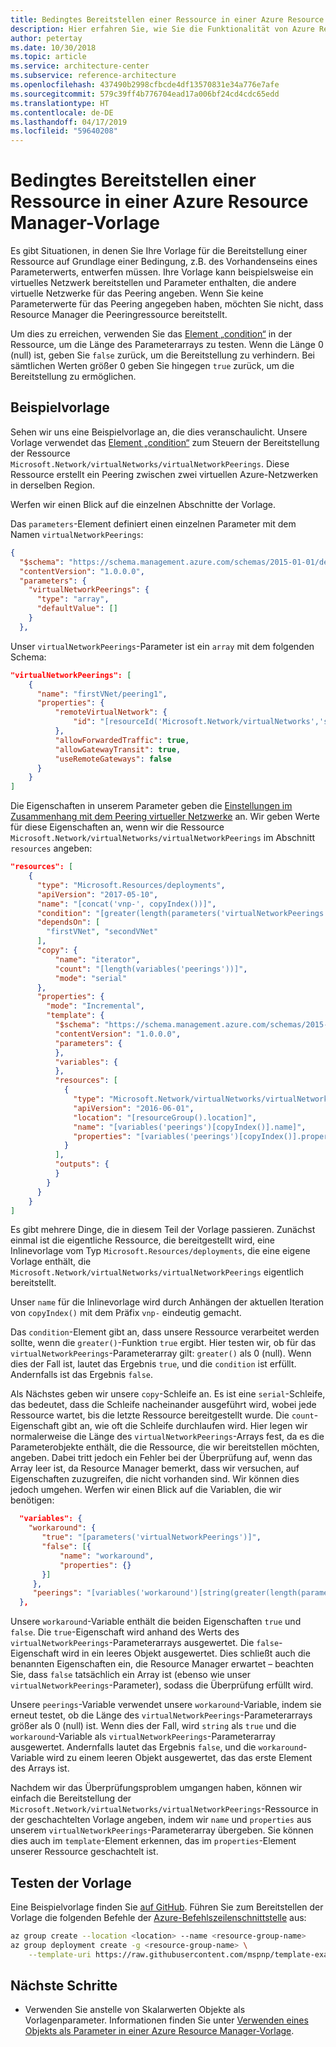```yaml
---
title: Bedingtes Bereitstellen einer Ressource in einer Azure Resource Manager-Vorlage
description: Hier erfahren Sie, wie Sie die Funktionalität von Azure Resource Manager-Vorlagen erweitern, um eine bedingte Bereitstellung einer Ressource in Abhängigkeit vom Wert eines Parameters zu erzielen.
author: petertay
ms.date: 10/30/2018
ms.topic: article
ms.service: architecture-center
ms.subservice: reference-architecture
ms.openlocfilehash: 437490b2998cfbcde4df13570831e34a776e7afe
ms.sourcegitcommit: 579c39ff4b776704ead17a006bf24cd4cdc65edd
ms.translationtype: HT
ms.contentlocale: de-DE
ms.lasthandoff: 04/17/2019
ms.locfileid: "59640208"
---
```

# <a name="conditionally-deploy-a-resource-in-an-azure-resource-manager-template"></a>Bedingtes Bereitstellen einer Ressource in einer Azure Resource Manager-Vorlage

Es gibt Situationen, in denen Sie Ihre Vorlage für die Bereitstellung einer Ressource auf Grundlage einer Bedingung, z.B. des Vorhandenseins eines Parameterwerts, entwerfen müssen. Ihre Vorlage kann beispielsweise ein virtuelles Netzwerk bereitstellen und Parameter enthalten, die andere virtuelle Netzwerke für das Peering angeben. Wenn Sie keine Parameterwerte für das Peering angegeben haben, möchten Sie nicht, dass Resource Manager die Peeringressource bereitstellt.

Um dies zu erreichen, verwenden Sie das [Element „condition“][azure-resource-manager-condition] in der Ressource, um die Länge des Parameterarrays zu testen. Wenn die Länge 0 (null) ist, geben Sie `false` zurück, um die Bereitstellung zu verhindern. Bei sämtlichen Werten größer 0 geben Sie hingegen `true` zurück, um die Bereitstellung zu ermöglichen.

## <a name="example-template"></a>Beispielvorlage

Sehen wir uns eine Beispielvorlage an, die dies veranschaulicht. Unsere Vorlage verwendet das [Element „condition“][azure-resource-manager-condition] zum Steuern der Bereitstellung der Ressource `Microsoft.Network/virtualNetworks/virtualNetworkPeerings`. Diese Ressource erstellt ein Peering zwischen zwei virtuellen Azure-Netzwerken in derselben Region.

Werfen wir einen Blick auf die einzelnen Abschnitte der Vorlage.

Das `parameters`-Element definiert einen einzelnen Parameter mit dem Namen `virtualNetworkPeerings`:

```json
{
  "$schema": "https://schema.management.azure.com/schemas/2015-01-01/deploymentTemplate.json#",
  "contentVersion": "1.0.0.0",
  "parameters": {
    "virtualNetworkPeerings": {
      "type": "array",
      "defaultValue": []
    }
  },
```

Unser `virtualNetworkPeerings`-Parameter ist ein `array` mit dem folgenden Schema:

```json
"virtualNetworkPeerings": [
    {
      "name": "firstVNet/peering1",
      "properties": {
          "remoteVirtualNetwork": {
              "id": "[resourceId('Microsoft.Network/virtualNetworks','secondVNet')]"
          },
          "allowForwardedTraffic": true,
          "allowGatewayTransit": true,
          "useRemoteGateways": false
      }
    }
]
```

Die Eigenschaften in unserem Parameter geben die [Einstellungen im Zusammenhang mit dem Peering virtueller Netzwerke][vnet-peering-resource-schema] an. Wir geben Werte für diese Eigenschaften an, wenn wir die Ressource `Microsoft.Network/virtualNetworks/virtualNetworkPeerings` im Abschnitt `resources` angeben:

```json
"resources": [
    {
      "type": "Microsoft.Resources/deployments",
      "apiVersion": "2017-05-10",
      "name": "[concat('vnp-', copyIndex())]",
      "condition": "[greater(length(parameters('virtualNetworkPeerings')), 0)]",
      "dependsOn": [
        "firstVNet", "secondVNet"
      ],
      "copy": {
          "name": "iterator",
          "count": "[length(variables('peerings'))]",
          "mode": "serial"
      },
      "properties": {
        "mode": "Incremental",
        "template": {
          "$schema": "https://schema.management.azure.com/schemas/2015-01-01/deploymentTemplate.json#",
          "contentVersion": "1.0.0.0",
          "parameters": {
          },
          "variables": {
          },
          "resources": [
            {
              "type": "Microsoft.Network/virtualNetworks/virtualNetworkPeerings",
              "apiVersion": "2016-06-01",
              "location": "[resourceGroup().location]",
              "name": "[variables('peerings')[copyIndex()].name]",
              "properties": "[variables('peerings')[copyIndex()].properties]"
            }
          ],
          "outputs": {
          }
        }
      }
    }
]
```

Es gibt mehrere Dinge, die in diesem Teil der Vorlage passieren. Zunächst einmal ist die eigentliche Ressource, die bereitgestellt wird, eine Inlinevorlage vom Typ `Microsoft.Resources/deployments`, die eine eigene Vorlage enthält, die `Microsoft.Network/virtualNetworks/virtualNetworkPeerings` eigentlich bereitstellt.

Unser `name` für die Inlinevorlage wird durch Anhängen der aktuellen Iteration von `copyIndex()` mit dem Präfix `vnp-` eindeutig gemacht.

Das `condition`-Element gibt an, dass unsere Ressource verarbeitet werden sollte, wenn die `greater()`-Funktion `true` ergibt. Hier testen wir, ob für das `virtualNetworkPeerings`-Parameterarray gilt: `greater()` als 0 (null). Wenn dies der Fall ist, lautet das Ergebnis `true`, und die `condition` ist erfüllt. Andernfalls ist das Ergebnis `false`.

Als Nächstes geben wir unsere `copy`-Schleife an. Es ist eine `serial`-Schleife, das bedeutet, dass die Schleife nacheinander ausgeführt wird, wobei jede Ressource wartet, bis die letzte Ressource bereitgestellt wurde. Die `count`-Eigenschaft gibt an, wie oft die Schleife durchlaufen wird. Hier legen wir normalerweise die Länge des `virtualNetworkPeerings`-Arrays fest, da es die Parameterobjekte enthält, die die Ressource, die wir bereitstellen möchten, angeben. Dabei tritt jedoch ein Fehler bei der Überprüfung auf, wenn das Array leer ist, da Resource Manager bemerkt, dass wir versuchen, auf Eigenschaften zuzugreifen, die nicht vorhanden sind. Wir können dies jedoch umgehen. Werfen wir einen Blick auf die Variablen, die wir benötigen:

```json
  "variables": {
    "workaround": {
       "true": "[parameters('virtualNetworkPeerings')]",
       "false": [{
           "name": "workaround",
           "properties": {}
       }]
     },
     "peerings": "[variables('workaround')[string(greater(length(parameters('virtualNetworkPeerings')), 0))]]"
  },
```

Unsere `workaround`-Variable enthält die beiden Eigenschaften `true` und `false`. Die `true`-Eigenschaft wird anhand des Werts des `virtualNetworkPeerings`-Parameterarrays ausgewertet. Die `false`-Eigenschaft wird in ein leeres Objekt ausgewertet. Dies schließt auch die benannten Eigenschaften ein, die Resource Manager erwartet – beachten Sie, dass `false` tatsächlich ein Array ist (ebenso wie unser `virtualNetworkPeerings`-Parameter), sodass die Überprüfung erfüllt wird.

Unsere `peerings`-Variable verwendet unsere `workaround`-Variable, indem sie erneut testet, ob die Länge des `virtualNetworkPeerings`-Parameterarrays größer als 0 (null) ist. Wenn dies der Fall, wird `string` als `true` und die `workaround`-Variable als `virtualNetworkPeerings`-Parameterarray ausgewertet. Andernfalls lautet das Ergebnis `false`, und die `workaround`-Variable wird zu einem leeren Objekt ausgewertet, das das erste Element des Arrays ist.

Nachdem wir das Überprüfungsproblem umgangen haben, können wir einfach die Bereitstellung der `Microsoft.Network/virtualNetworks/virtualNetworkPeerings`-Ressource in der geschachtelten Vorlage angeben, indem wir `name` und `properties` aus unserem `virtualNetworkPeerings`-Parameterarray übergeben. Sie können dies auch im `template`-Element erkennen, das im `properties`-Element unserer Ressource geschachtelt ist.

## <a name="try-the-template"></a>Testen der Vorlage

Eine Beispielvorlage finden Sie [auf GitHub][github]. Führen Sie zum Bereitstellen der Vorlage die folgenden Befehle der [Azure-Befehlszeilenschnittstelle][cli] aus:

```bash
az group create --location <location> --name <resource-group-name>
az group deployment create -g <resource-group-name> \
    --template-uri https://raw.githubusercontent.com/mspnp/template-examples/master/example2-conditional/deploy.json
```

## <a name="next-steps"></a>Nächste Schritte

* Verwenden Sie anstelle von Skalarwerten Objekte als Vorlagenparameter. Informationen finden Sie unter [Verwenden eines Objekts als Parameter in einer Azure Resource Manager-Vorlage](./objects-as-parameters.md).

<!-- links -->
[azure-resource-manager-condition]: /azure/azure-resource-manager/resource-manager-templates-resources#condition
[azure-resource-manager-variable]: /azure/azure-resource-manager/resource-group-authoring-templates#variables
[vnet-peering-resource-schema]: /azure/templates/microsoft.network/virtualnetworks/virtualnetworkpeerings
[cli]: /cli/azure/?view=azure-cli-latest
[github]: https://github.com/mspnp/template-examples
